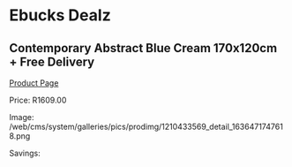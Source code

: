 
# Ebucks Dealz
## Contemporary Abstract Blue Cream 170x120cm + Free Delivery
[Product Page](https://www.ebucks.com/web/shop/productSelected.do?prodId=1210433569&catId=1209942745)

Price: R1609.00

Image: /web/cms/system/galleries/pics/prodimg/1210433569_detail_1636471747618.png

Savings: 


	